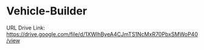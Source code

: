 # Vehicle-Builder

URL Drive Link: https://drive.google.com/file/d/1XWlhByeA4CJmTS1NcMxR70PbxSMWoP40/view